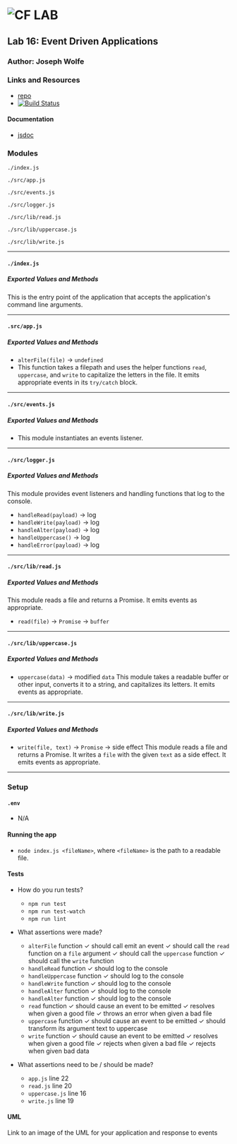 ![CF](http://i.imgur.com/7v5ASc8.png) LAB
=================================================

## Lab 16: Event Driven Applications

### Author: Joseph Wolfe

### Links and Resources
* [repo](https://github.com/charmedsatyr-401-advanced-javascript/lab-16)
* [![Build Status](https://travis-ci.org/charmedsatyr-401-advanced-javascript/lab-16.svg?branch=submission)](https://travis-ci.org/charmedsatyr-401-advanced-javascript/lab-16)

#### Documentation
* [jsdoc](./docs/)

### Modules
`./index.js`

`./src/app.js`

`./src/events.js`

`./src/logger.js`

`./src/lib/read.js`

`./src/lib/uppercase.js`

`./src/lib/write.js`

-----

#### `./index.js`
##### Exported Values and Methods
This is the entry point of the application that accepts the application's command line arguments.

-----

#### `.src/app.js`
##### Exported Values and Methods
* `alterFile(file)` -> `undefined`
* This function takes a filepath and uses the helper functions `read`, `uppercase`, and `write` to capitalize the letters in the file. It emits appropriate events in its `try/catch` block.

-----

#### `./src/events.js`
##### Exported Values and Methods
* This module instantiates an events listener.

-----

#### `./src/logger.js`
##### Exported Values and Methods
This module provides event listeners and handling functions that log to the console.
* `handleRead(payload)` -> log
* `handleWrite(payload)` -> log
* `handleAlter(payload)` -> log
* `handleUppercase()` -> log
* `handleError(payload)` -> log

-----

#### `./src/lib/read.js`
##### Exported Values and Methods
This module reads a file and returns a Promise. It emits events as appropriate.
* `read(file)` -> `Promise` -> `buffer`

-----

#### `./src/lib/uppercase.js`
##### Exported Values and Methods
* `uppercase(data)` -> modified `data`
This module takes a readable buffer or other input, converts it to a string, and capitalizes its letters. It emits events as appropriate.

-----

#### `./src/lib/write.js`
##### Exported Values and Methods
* `write(file, text)` -> `Promise` -> side effect
This module reads a file and returns a Promise. It writes a `file` with the given `text` as a side effect. It emits events as appropriate.

-----

### Setup
#### `.env` 
* N/A

#### Running the app
* `node index.js <fileName>`, where `<fileName>` is the path to a readable file. 

#### Tests
* How do you run tests?
  * `npm run test`
  * `npm run test-watch`
  * `npm run lint`
* What assertions were made?
  * `alterFile` function
    ✓ should call emit an event
    ✓ should call the `read` function on a `file` argument
    ✓ should call the `uppercase` function
    ✓ should call the `write` function
  * `handleRead` function
    ✓ should log to the console
  * `handleUppercase` function
    ✓ should log to the console
  * `handleWrite` function
    ✓ should log to the console
  * `handleAlter` function
    ✓ should log to the console
  * `handleAlter` function
    ✓ should log to the console
  * `read` function
    ✓ should cause an event to be emitted
    ✓ resolves when given a good file
    ✓ throws an error when given a bad file
  * `uppercase` function
    ✓ should cause an event to be emitted
    ✓ should transform its argument text to uppercase
  * `write` function
    ✓ should cause an event to be emitted
    ✓ resolves when given a good file
    ✓ rejects when given a bad file
    ✓ rejects when given bad data

* What assertions need to be / should be made?
  * `app.js` line 22
  * `read.js` line 20
  * `uppercase.js` line 16
  * `write.js` line 19

#### UML
Link to an image of the UML for your application and response to events
